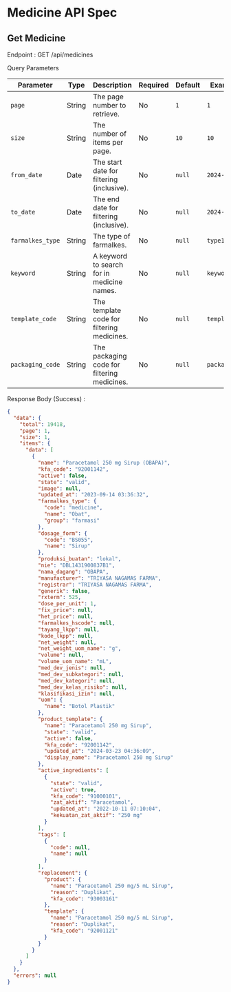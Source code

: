 # Medicine API Spec

## Get Medicine

Endpoint : GET /api/medicines

Query Parameters

| Parameter        | Type   | Description                                    | Required | Default | Example           |
|------------------|--------|------------------------------------------------|----------|---------|-------------------|
| `page`           | String | The page number to retrieve.                  | No       | `1`     | `1`               |
| `size`           | String | The number of items per page.                 | No       | `10`    | `10`              |
| `from_date`      | Date   | The start date for filtering (inclusive).     | No       | `null`  | `2024-01-01`      |
| `to_date`        | Date   | The end date for filtering (inclusive).       | No       | `null`  | `2024-12-31`      |
| `farmalkes_type` | String | The type of farmalkes.                        | No       | `null`  | `type1`           |
| `keyword`        | String | A keyword to search for in medicine names.    | No       | `null`  | `keyword1`        |
| `template_code`  | String | The template code for filtering medicines.    | No       | `null`  | `template1`       |
| `packaging_code` | String | The packaging code for filtering medicines.   | No       | `null`  | `packaging1`      |

Response Body (Success) :

```json
{
  "data": {
    "total": 19418,
    "page": 1,
    "size": 1,
    "items": {
      "data": [
        {
          "name": "Paracetamol 250 mg Sirup (OBAPA)",
          "kfa_code": "92001142",
          "active": false,
          "state": "valid",
          "image": null,
          "updated_at": "2023-09-14 03:36:32",
          "farmalkes_type": {
            "code": "medicine",
            "name": "Obat",
            "group": "farmasi"
          },
          "dosage_form": {
            "code": "BS055",
            "name": "Sirup"
          },
          "produksi_buatan": "lokal",
          "nie": "DBL1431900837B1",
          "nama_dagang": "OBAPA",
          "manufacturer": "TRIYASA NAGAMAS FARMA",
          "registrar": "TRIYASA NAGAMAS FARMA",
          "generik": false,
          "rxterm": 525,
          "dose_per_unit": 1,
          "fix_price": null,
          "het_price": null,
          "farmalkes_hscode": null,
          "tayang_lkpp": null,
          "kode_lkpp": null,
          "net_weight": null,
          "net_weight_uom_name": "g",
          "volume": null,
          "volume_uom_name": "mL",
          "med_dev_jenis": null,
          "med_dev_subkategori": null,
          "med_dev_kategori": null,
          "med_dev_kelas_risiko": null,
          "klasifikasi_izin": null,
          "uom": {
            "name": "Botol Plastik"
          },
          "product_template": {
            "name": "Paracetamol 250 mg Sirup",
            "state": "valid",
            "active": false,
            "kfa_code": "92001142",
            "updated_at": "2024-03-23 04:36:09",
            "display_name": "Paracetamol 250 mg Sirup"
          },
          "active_ingredients": [
            {
              "state": "valid",
              "active": true,
              "kfa_code": "91000101",
              "zat_aktif": "Paracetamol",
              "updated_at": "2022-10-11 07:10:04",
              "kekuatan_zat_aktif": "250 mg"
            }
          ],
          "tags": [
            {
              "code": null,
              "name": null
            }
          ],
          "replacement": {
            "product": {
              "name": "Paracetamol 250 mg/5 mL Sirup",
              "reason": "Duplikat",
              "kfa_code": "93003161"
            },
            "template": {
              "name": "Paracetamol 250 mg/5 mL Sirup",
              "reason": "Duplikat",
              "kfa_code": "92001121"
            }
          }
        }
      ]
    }
  },
  "errors": null
}
```